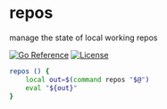 # repos

manage the state of local working repos

[![Go Reference](https://pkg.go.dev/badge/go.seankhliao.com/repos.svg)](https://pkg.go.dev/go.seankhliao.com/repos)
[![License](https://img.shields.io/github/license/seankhliao/repos.svg?style=flat-square)](LICENSE)

```sh
repos () {
	local out=$(command repos "$@") 
	eval "${out}"
}
```
